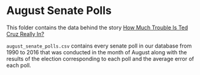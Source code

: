 # August Senate Polls

This folder contains the data behind the story [How Much Trouble Is Ted Cruz Really In?
](https://fivethirtyeight.com/features/how-much-trouble-is-ted-cruz-really-in/)

`august_senate_polls.csv` contains every senate poll in our database from 1990 to 2016 that was conducted in the month of August along with the results of the election corresponding to each poll and the average error of each poll.